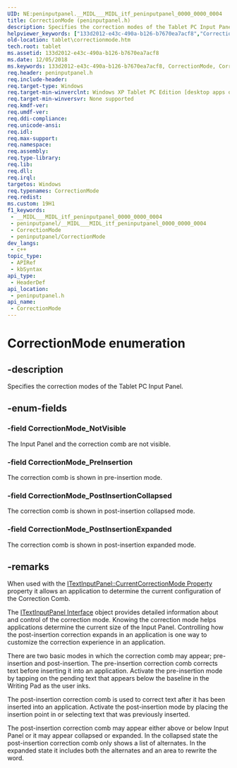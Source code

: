 ```yaml
---
UID: NE:peninputpanel.__MIDL___MIDL_itf_peninputpanel_0000_0000_0004
title: CorrectionMode (peninputpanel.h)
description: Specifies the correction modes of the Tablet PC Input Panel.
helpviewer_keywords: ["133d2012-e43c-490a-b126-b7670ea7acf8","CorrectionMode","CorrectionMode enumeration [Tablet PC]","CorrectionMode_NotVisible","CorrectionMode_PostInsertionCollapsed","CorrectionMode_PostInsertionExpanded","CorrectionMode_PreInsertion","peninputpanel/CorrectionMode","peninputpanel/CorrectionMode_NotVisible","peninputpanel/CorrectionMode_PostInsertionCollapsed","peninputpanel/CorrectionMode_PostInsertionExpanded","peninputpanel/CorrectionMode_PreInsertion","tablet.correctionmode"]
old-location: tablet\correctionmode.htm
tech.root: tablet
ms.assetid: 133d2012-e43c-490a-b126-b7670ea7acf8
ms.date: 12/05/2018
ms.keywords: 133d2012-e43c-490a-b126-b7670ea7acf8, CorrectionMode, CorrectionMode enumeration [Tablet PC], CorrectionMode_NotVisible, CorrectionMode_PostInsertionCollapsed, CorrectionMode_PostInsertionExpanded, CorrectionMode_PreInsertion, peninputpanel/CorrectionMode, peninputpanel/CorrectionMode_NotVisible, peninputpanel/CorrectionMode_PostInsertionCollapsed, peninputpanel/CorrectionMode_PostInsertionExpanded, peninputpanel/CorrectionMode_PreInsertion, tablet.correctionmode
req.header: peninputpanel.h
req.include-header: 
req.target-type: Windows
req.target-min-winverclnt: Windows XP Tablet PC Edition [desktop apps only]
req.target-min-winversvr: None supported
req.kmdf-ver: 
req.umdf-ver: 
req.ddi-compliance: 
req.unicode-ansi: 
req.idl: 
req.max-support: 
req.namespace: 
req.assembly: 
req.type-library: 
req.lib: 
req.dll: 
req.irql: 
targetos: Windows
req.typenames: CorrectionMode
req.redist: 
ms.custom: 19H1
f1_keywords:
 - __MIDL___MIDL_itf_peninputpanel_0000_0000_0004
 - peninputpanel/__MIDL___MIDL_itf_peninputpanel_0000_0000_0004
 - CorrectionMode
 - peninputpanel/CorrectionMode
dev_langs:
 - c++
topic_type:
 - APIRef
 - kbSyntax
api_type:
 - HeaderDef
api_location:
 - peninputpanel.h
api_name:
 - CorrectionMode
---
```


# CorrectionMode enumeration


## -description

Specifies the correction modes of the Tablet PC Input Panel.

## -enum-fields

### -field CorrectionMode_NotVisible

The Input Panel and the correction comb are not visible.

### -field CorrectionMode_PreInsertion

The correction comb is shown in pre-insertion mode.

### -field CorrectionMode_PostInsertionCollapsed

The correction comb is shown in post-insertion collapsed mode.

### -field CorrectionMode_PostInsertionExpanded

The correction comb is shown in post-insertion expanded mode.

## -remarks

When used with the <a href="/windows/desktop/api/peninputpanel/nf-peninputpanel-itextinputpanel-get_currentcorrectionmode">ITextInputPanel::CurrentCorrectionMode Property</a> property it allows an application to determine the current configuration of the Correction Comb.

The <a href="/windows/desktop/api/peninputpanel/nn-peninputpanel-itextinputpanel">ITextInputPanel Interface</a> object provides detailed information about and control of the correction mode. Knowing the correction mode helps applications determine the current size of the Input Panel. Controlling how the post-insertion correction expands in an application is one way to customize the correction experience in an application.

There are two basic modes in which the correction comb may appear; pre-insertion and post-insertion. The pre-insertion correction comb corrects text before inserting it into an application. Activate the pre-insertion mode by tapping on the pending text that appears below the baseline in the Writing Pad as the user inks.

The post-insertion correction comb is used to correct text after it has been inserted into an application. Activate the post-insertion mode by placing the insertion point in or selecting text that was previously inserted.

The post-insertion correction comb may appear either above or below Input Panel or it may appear collapsed or expanded. In the collapsed state the post-insertion correction comb only shows a list of alternates. In the expanded state it includes both the alternates and an area to rewrite the word.